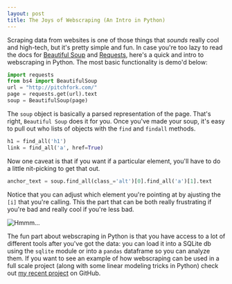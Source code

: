 ```yaml
---
layout: post
title: The Joys of Webscraping (An Intro in Python)
---
```


Scraping data from websites is one of those things that *sounds* really cool and high-tech, but it's pretty simple and fun.
In case you're too lazy to read the docs for [Beautiful Soup](https://beautiful-soup-4.readthedocs.org/en/latest/) and
[Requests](http://docs.python-requests.org/en/latest/), here's a quick and intro to webscraping in Python. The most basic 
functionality is demo'd below:

 ```python
import requests
from bs4 import BeautifulSoup
url = "http://pitchfork.com/"
page = requests.get(url).text
soup = BeautifulSoup(page)
```

The `soup` object is basically a parsed representation of the page. That's right, `Beautiful Soup` does it for you.
Once you've made your soup, it's easy to pull out who lists of objects with the `find` and `findall` methods.

```python
h1 = find_all('h1')
link = find_all('a', href=True)
```

Now one caveat is that if you want if a particular element, you'll have to do a little nit-picking to get that out.

```python
anchor_text = soup.find_all(class_='alt')[0].find_all('a')[1].text
```

Notice that you can adjust which element you're pointing at by ajusting the `[i]` that you're calling. This the part that can
be both really frustrating if you're bad and really cool if you're less bad. 

![Hmmm...](http://evolvingweb.ca/sites/default/files/styles/large/public/web-scraper-670x300.png?itok=9YlboANH)

The fun part about webscraping in Python is that you have access to a lot of different tools after you've got the data: you can load it into a SQLite db using the `sqlite` module or into a `pandas` dataframe so you can analyze them. If you want to see an example of how webscraping can be used in a full scale project (along with some linear modeling tricks in Python) check out [my recent project](https://github.com/derekjanni/Mining-Movie-Reviews) on GitHub.
